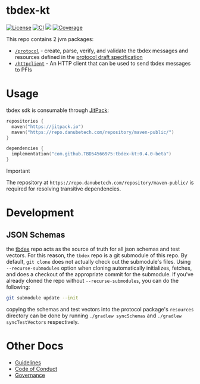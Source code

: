 # tbdex-kt

[![License](https://img.shields.io/github/license/TBD54566975/tbdex-kt)](https://github.com/TBD54566975/tbdex-kt/blob/main/LICENSE) [![CI](https://github.com/TBD54566975/tbdex-kt/actions/workflows/ci.yaml/badge.svg)](https://github.com/TBD54566975/tbdex-kt/actions/workflows/ci.yaml) [![](https://jitpack.io/v/TBD54566975/tbdex-kt.svg)](https://jitpack.io/#TBD54566975/tbdex-kt) [![Coverage](https://img.shields.io/codecov/c/gh/tbd54566975/tbdex-kt/main?logo=codecov&logoColor=FFFFFF&style=flat-square&token=YI87CKF1LI)](https://codecov.io/github/TBD54566975/tbdex-kt)

This repo contains 2 jvm packages:

* [`/protocol`](./protocol/) - create, parse, verify, and validate the tbdex messages and resources defined in
  the [protocol draft specification](https://github.com/TBD54566975/tbdex/blob/main/specs/protocol/README.md)
* [`/httpclient`](./httpclient) - An HTTP client that can be used to send tbdex messages to PFIs

# Usage

tbdex sdk is consumable through [JitPack](https://jitpack.io):

```kotlin
repositories {
  maven("https://jitpack.io")
  maven("https://repo.danubetech.com/repository/maven-public/")
}

dependencies {
  implementation("com.github.TBD54566975:tbdex-kt:0.4.0-beta")
}
```

> [!IMPORTANT]
> The repository at `https://repo.danubetech.com/repository/maven-public/` is required for resolving transitive
> dependencies.

# Development

## JSON Schemas

the [tbdex]() repo acts as the source of truth for all json schemas and test vectors. For this reason, the `tbdex` repo is a git
submodule
of this repo. By default, `git clone` does not actually check out the submodule's files. Using `--recurse-submodules`
option when cloning automatically initializes, fetches, and does a checkout of the appropriate commit for the submodule.
If you've already cloned the repo without `--recurse-submodules`, you can do the following:

```bash
git submodule update --init
```

copying the schemas and test vectors into the protocol package's `resources` directory can be done by running `./gradlew syncSchemas` and `./gradlew syncTestVectors` respectively.

# Other Docs

* [Guidelines](./CONVENTIONS.md)
* [Code of Conduct](./CODE_OF_CONDUCT.md)
* [Governance](./GOVERNANCE.md)
